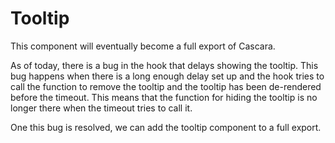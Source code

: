 # Tooltip

This component will eventually become a full export of Cascara.

As of today, there is a bug in the hook that delays showing the tooltip. This bug happens when there is a long enough delay set up and the hook tries to call the function to remove the tooltip and the tooltip has been de-rendered before the timeout. This means that the function for hiding the tooltip is no longer there when the timeout tries to call it.

One this bug is resolved, we can add the tooltip component to a full export.
